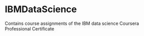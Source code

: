 # IBMDataScience
Contains course assignments of the IBM data science Coursera Professional Certificate
